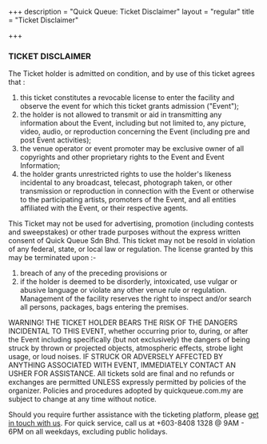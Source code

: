 +++
description = "Quick Queue: Ticket Disclaimer"
layout = "regular"
title = "Ticket Disclaimer"

+++
### TICKET DISCLAIMER

The Ticket holder is admitted on condition, and by use of this ticket agrees that :

1. this ticket constitutes a revocable license to enter the facility and observe the event for which this ticket grants admission ("Event");
2. the holder is not allowed to transmit or aid in transmitting any information about the Event, including but not limited to, any picture, video, audio, or reproduction concerning the Event (including pre and post Event activities);
3. the venue operator or event promoter may be exclusive owner of all copyrights and other proprietary rights to the Event and Event Information;
4. the holder grants unrestricted rights to use the holder's likeness incidental to any broadcast, telecast, photograph taken, or other transmission or reproduction in connection with the Event or otherwise to the participating artists, promoters of the Event, and all entities affiliated with the Event, or their respective agents.

This Ticket may not be used for advertising, promotion (including contests and sweepstakes) or other trade purposes without the express written consent of Quick Queue Sdn Bhd. This ticket may not be resold in violation of any federal, state, or local law or regulation. The license granted by this may be terminated upon :-

1. breach of any of the preceding provisions or
2. if the holder is deemed to be disorderly, intoxicated, use vulgar or abusive language or violate any other venue rule or regulation. Management of the facility reserves the right to inspect and/or search all persons, packages, bags entering the premises.

WARNING! THE TICKET HOLDER BEARS THE RISK OF THE DANGERS INCIDENTAL TO THIS EVENT, whether occurring prior to, during, or after the Event including specifically (but not exclusively) the dangers of being struck by thrown or projected objects, atmospheric effects, strobe light usage, or loud noises. IF STRUCK OR ADVERSELY AFFECTED BY ANYTHING ASSOCIATED WITH EVENT, IMMEDIATELY CONTACT AN USHER FOR ASSISTANCE. All tickets sold are final and no refunds or exchanges are permitted UNLESS expressly permitted by policies of the organizer. Policies and procedures adopted by quickqueue.com.my are subject to change at any time without notice.

Should you require further assistance with the ticketing platform, please [get in touch with us](mailto:support@quickqueue.com.my). For quick service, call us at +603-8408 1328 @ 9AM - 6PM on all weekdays, excluding public holidays.